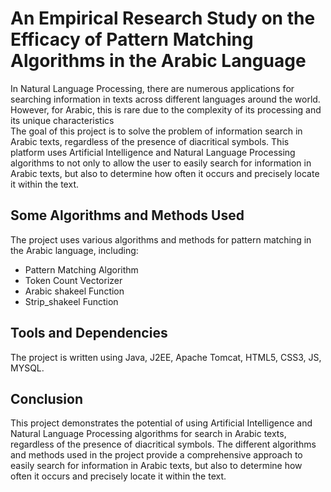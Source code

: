 # An Empirical Research Study on the Efficacy of Pattern Matching Algorithms in the Arabic Language

In Natural Language Processing, there are numerous applications for searching information in texts across different 
languages around the world. However, for Arabic, this is rare due to the complexity of its processing and its unique 
characteristics 
<br>The goal of this project is to solve the problem of information search in Arabic texts, regardless of the presence of 
diacritical symbols. This platform uses Artificial Intelligence and Natural Language Processing algorithms to not only to 
allow the user to easily search for information in Arabic texts, but also to determine how often it occurs and precisely 
locate it within the text.

## Some Algorithms and Methods Used

The project uses various algorithms and methods for pattern matching in the Arabic language, including: 

- Pattern Matching Algorithm
- Token Count Vectorizer
- Arabic shakeel Function
- Strip_shakeel Function

## Tools and Dependencies

The project is written using Java, J2EE, Apache Tomcat, HTML5, CSS3, JS, MYSQL.

## Conclusion

This project demonstrates the potential of using Artificial Intelligence and Natural Language Processing algorithms for
search in Arabic texts, regardless of the presence of diacritical symbols. The different algorithms and methods used in the 
project provide a comprehensive approach to easily search for information in Arabic texts, but also to determine how often 
it occurs and precisely locate it within the text.
